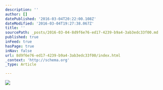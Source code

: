 ```yaml
---
description: ''
author: []
datePublished: '2016-03-04T20:22:00.108Z'
dateModified: '2016-03-04T19:27:38.067Z'
title: ''
sourcePath: _posts/2016-03-04-8d9f6e76-ed17-4239-b9a4-3ab3edc33f00.md
published: true
inFeed: true
hasPage: true
inNav: false
url: 8d9f6e76-ed17-4239-b9a4-3ab3edc33f00/index.html
_context: 'http://schema.org'
_type: Article

---
```

![](https://the-grid-user-content.s3-us-west-2.amazonaws.com/12d77af4-3d45-4967-8d0f-e3e570cf29bd.png)